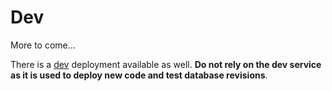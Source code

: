 # Dev

More to come...


There is a [dev](https://arc-hive-dev.f5se.com) deployment available as well.
__Do not rely on the dev service as it is used to deploy new code and test database revisions__. 
